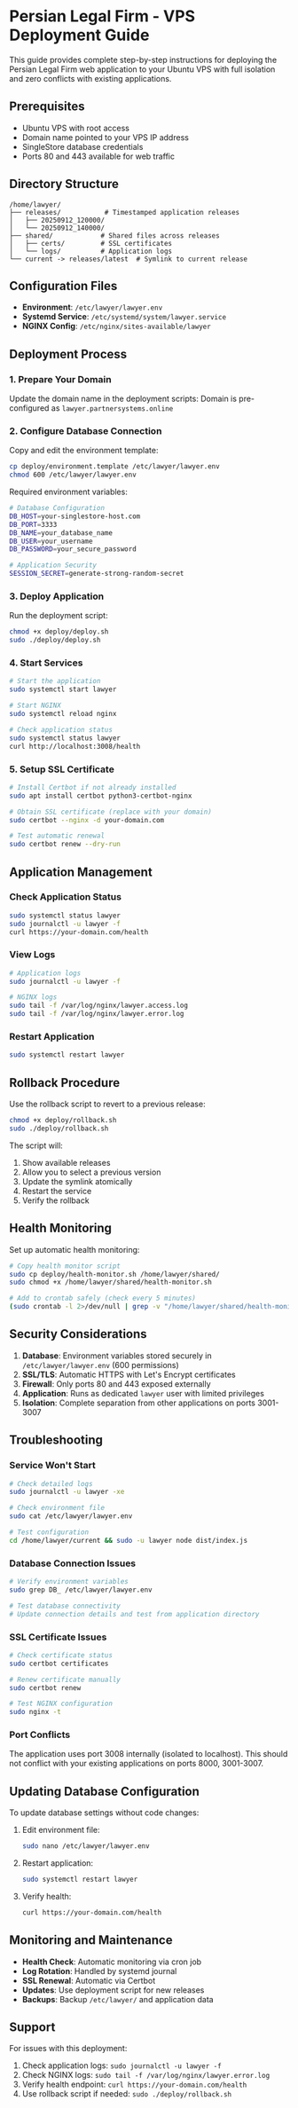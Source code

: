 # Persian Legal Firm - VPS Deployment Guide

This guide provides complete step-by-step instructions for deploying the Persian Legal Firm web application to your Ubuntu VPS with full isolation and zero conflicts with existing applications.

## Prerequisites

- Ubuntu VPS with root access
- Domain name pointed to your VPS IP address
- SingleStore database credentials
- Ports 80 and 443 available for web traffic

## Directory Structure

```
/home/lawyer/
├── releases/           # Timestamped application releases
│   ├── 20250912_120000/
│   └── 20250912_140000/
├── shared/            # Shared files across releases
│   ├── certs/         # SSL certificates
│   └── logs/          # Application logs
└── current -> releases/latest  # Symlink to current release
```

## Configuration Files

- **Environment**: `/etc/lawyer/lawyer.env`
- **Systemd Service**: `/etc/systemd/system/lawyer.service`
- **NGINX Config**: `/etc/nginx/sites-available/lawyer`

## Deployment Process

### 1. Prepare Your Domain

Update the domain name in the deployment scripts:
Domain is pre-configured as `lawyer.partnersystems.online`

### 2. Configure Database Connection

Copy and edit the environment template:
```bash
cp deploy/environment.template /etc/lawyer/lawyer.env
chmod 600 /etc/lawyer/lawyer.env
```

Required environment variables:
```bash
# Database Configuration
DB_HOST=your-singlestore-host.com
DB_PORT=3333
DB_NAME=your_database_name
DB_USER=your_username
DB_PASSWORD=your_secure_password

# Application Security
SESSION_SECRET=generate-strong-random-secret
```

### 3. Deploy Application

Run the deployment script:
```bash
chmod +x deploy/deploy.sh
sudo ./deploy/deploy.sh
```

### 4. Start Services

```bash
# Start the application
sudo systemctl start lawyer

# Start NGINX
sudo systemctl reload nginx

# Check application status
sudo systemctl status lawyer
curl http://localhost:3008/health
```

### 5. Setup SSL Certificate

```bash
# Install Certbot if not already installed
sudo apt install certbot python3-certbot-nginx

# Obtain SSL certificate (replace with your domain)
sudo certbot --nginx -d your-domain.com

# Test automatic renewal
sudo certbot renew --dry-run
```

## Application Management

### Check Application Status
```bash
sudo systemctl status lawyer
sudo journalctl -u lawyer -f
curl https://your-domain.com/health
```

### View Logs
```bash
# Application logs
sudo journalctl -u lawyer -f

# NGINX logs
sudo tail -f /var/log/nginx/lawyer.access.log
sudo tail -f /var/log/nginx/lawyer.error.log
```

### Restart Application
```bash
sudo systemctl restart lawyer
```

## Rollback Procedure

Use the rollback script to revert to a previous release:
```bash
chmod +x deploy/rollback.sh
sudo ./deploy/rollback.sh
```

The script will:
1. Show available releases
2. Allow you to select a previous version
3. Update the symlink atomically
4. Restart the service
5. Verify the rollback

## Health Monitoring

Set up automatic health monitoring:
```bash
# Copy health monitor script
sudo cp deploy/health-monitor.sh /home/lawyer/shared/
sudo chmod +x /home/lawyer/shared/health-monitor.sh

# Add to crontab safely (check every 5 minutes)
(sudo crontab -l 2>/dev/null | grep -v "/home/lawyer/shared/health-monitor.sh"; echo "*/5 * * * * /home/lawyer/shared/health-monitor.sh") | sudo crontab -
```

## Security Considerations

1. **Database**: Environment variables stored securely in `/etc/lawyer/lawyer.env` (600 permissions)
2. **SSL/TLS**: Automatic HTTPS with Let's Encrypt certificates
3. **Firewall**: Only ports 80 and 443 exposed externally
4. **Application**: Runs as dedicated `lawyer` user with limited privileges
5. **Isolation**: Complete separation from other applications on ports 3001-3007

## Troubleshooting

### Service Won't Start
```bash
# Check detailed logs
sudo journalctl -u lawyer -xe

# Check environment file
sudo cat /etc/lawyer/lawyer.env

# Test configuration
cd /home/lawyer/current && sudo -u lawyer node dist/index.js
```

### Database Connection Issues
```bash
# Verify environment variables
sudo grep DB_ /etc/lawyer/lawyer.env

# Test database connectivity
# Update connection details and test from application directory
```

### SSL Certificate Issues
```bash
# Check certificate status
sudo certbot certificates

# Renew certificate manually
sudo certbot renew

# Test NGINX configuration
sudo nginx -t
```

### Port Conflicts
The application uses port 3008 internally (isolated to localhost). This should not conflict with your existing applications on ports 8000, 3001-3007.

## Updating Database Configuration

To update database settings without code changes:

1. Edit environment file:
   ```bash
   sudo nano /etc/lawyer/lawyer.env
   ```

2. Restart application:
   ```bash
   sudo systemctl restart lawyer
   ```

3. Verify health:
   ```bash
   curl https://your-domain.com/health
   ```

## Monitoring and Maintenance

- **Health Check**: Automatic monitoring via cron job
- **Log Rotation**: Handled by systemd journal
- **SSL Renewal**: Automatic via Certbot
- **Updates**: Use deployment script for new releases
- **Backups**: Backup `/etc/lawyer/` and application data

## Support

For issues with this deployment:
1. Check application logs: `sudo journalctl -u lawyer -f`
2. Check NGINX logs: `sudo tail -f /var/log/nginx/lawyer.error.log`
3. Verify health endpoint: `curl https://your-domain.com/health`
4. Use rollback script if needed: `sudo ./deploy/rollback.sh`